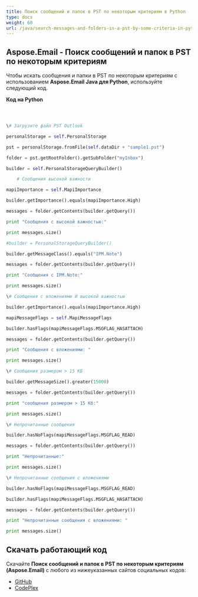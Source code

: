 ```yaml
---
title: Поиск сообщений и папок в PST по некоторым критериям в Python
type: docs
weight: 60
url: /java/search-messages-and-folders-in-a-pst-by-some-criteria-in-python/
---
```


## **Aspose.Email - Поиск сообщений и папок в PST по некоторым критериям**
Чтобы искать сообщения и папки в PST по некоторым критериям с использованием **Aspose.Email Java для Python**, используйте следующий код.

**Код на Python**

```python



\# Загрузите файл PST Outlook

personalStorage = self.PersonalStorage

pst = personalStorage.fromFile(self.dataDir + "sample1.pst")

folder = pst.getRootFolder().getSubFolder("myInbox")

builder = self.PersonalStorageQueryBuilder()

    # Сообщения высокой важности

mapiImportance = self.MapiImportance

builder.getImportance().equals(mapiImportance.High)

messages = folder.getContents(builder.getQuery())

print "Сообщения с высокой важностью:" 

print messages.size()

#builder = PersonalStorageQueryBuilder()

builder.getMessageClass().equals("IPM.Note")

messages = folder.getContents(builder.getQuery())

print "Сообщения с IPM.Note:" 

print messages.size()

\# Сообщения с вложениями И высокой важностью

builder.getImportance().equals(mapiImportance.High)

mapiMessageFlags = self.MapiMessageFlags

builder.hasFlags(mapiMessageFlags.MSGFLAG_HASATTACH)

messages = folder.getContents(builder.getQuery())

print "Сообщения с вложениями: " 

print messages.size()

\# Сообщения размером > 15 КБ

builder.getMessageSize().greater(15000)

messages = folder.getContents(builder.getQuery())

print "сообщения размером > 15 Кб:" 

print messages.size()

\# Непрочитанные сообщения

builder.hasNoFlags(mapiMessageFlags.MSGFLAG_READ)

messages = folder.getContents(builder.getQuery())

print "Непрочитанные:" 

print messages.size()

\# Непрочитанные сообщения с вложениями

builder.hasNoFlags(mapiMessageFlags.MSGFLAG_READ)

builder.hasFlags(mapiMessageFlags.MSGFLAG_HASATTACH)

messages = folder.getContents(builder.getQuery())

print "Непрочитанные сообщения с вложениями: " 

print messages.size()

```
## **Скачать работающий код**
Скачайте **Поиск сообщений и папок в PST по некоторым критериям (Aspose.Email)** с любого из нижеуказанных сайтов социальных кодов:

- [GitHub](https://github.com/aspose-email/Aspose.Email-for-Java/releases/tag/Aspose.Email_Java_for_Python-v1.0)
- [CodePlex](https://archive.codeplex.com/?p=asposeemailjavapython)